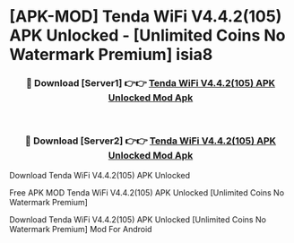 # [APK-MOD] Tenda WiFi V4.4.2(105) APK Unlocked - [Unlimited Coins No Watermark Premium] isia8



<div align="center">
<h3>🔴 Download [Server1] 👉👉 <a href="https://momento.my/?title=Tenda_WiFi_V4.4.2(105)_APK_Unlocked">Tenda WiFi V4.4.2(105) APK Unlocked Mod Apk</a></h3><br>

<h3>🔴 Download [Server2] 👉👉 <a href="https://momento.my/?title=Tenda_WiFi_V4.4.2(105)_APK_Unlocked">Tenda WiFi V4.4.2(105) APK Unlocked Mod Apk</a></h3>
</div>



Download Tenda WiFi V4.4.2(105) APK Unlocked 

Free APK MOD Tenda WiFi V4.4.2(105) APK Unlocked [Unlimited Coins No Watermark Premium]

Download Tenda WiFi V4.4.2(105) APK Unlocked [Unlimited Coins No Watermark Premium] Mod For Android
